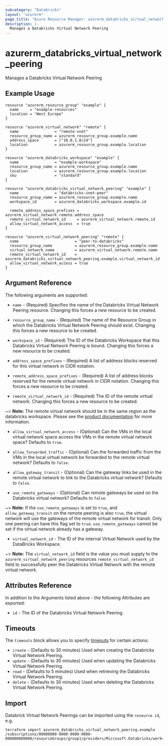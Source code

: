 ```yaml
---
subcategory: "Databricks"
layout: "azurerm"
page_title: "Azure Resource Manager: azurerm_databricks_virtual_network_peering"
description: |-
  Manages a Databricks Virtual Network Peering
---
```


# azurerm_databricks_virtual_network_peering

Manages a Databricks Virtual Network Peering

## Example Usage

```hcl
resource "azurerm_resource_group" "example" {
  name     = "example-resources"
  location = "West Europe"
}

resource "azurerm_virtual_network" "remote" {
  name                = "remote-vnet"
  resource_group_name = azurerm_resource_group.example.name
  address_space       = ["10.0.1.0/24"]
  location            = azurerm_resource_group.example.location
}

resource "azurerm_databricks_workspace" "example" {
  name                = "example-workspace"
  resource_group_name = azurerm_resource_group.example.name
  location            = azurerm_resource_group.example.location
  sku                 = "standard"
}

resource "azurerm_databricks_virtual_network_peering" "example" {
  name                = "databricks-vnet-peer"
  resource_group_name = azurerm_resource_group.example.name
  workspace_id        = azurerm_databricks_workspace.example.id

  remote_address_space_prefixes = azurerm_virtual_network.remote.address_space
  remote_virtual_network_id     = azurerm_virtual_network.remote.id
  allow_virtual_network_access  = true
}

resource "azurerm_virtual_network_peering" "remote" {
  name                         = "peer-to-databricks"
  resource_group_name          = azurerm_resource_group.example.name
  virtual_network_name         = azurerm_virtual_network.remote.name
  remote_virtual_network_id    = azurerm_databricks_virtual_network_peering.example.virtual_network_id
  allow_virtual_network_access = true
}
```

## Argument Reference

The following arguments are supported:

* `name` - (Required) Specifies the name of the Databricks Virtual Network Peering resource. Changing this forces a new resource to be created.

* `resource_group_name` - (Required) The name of the Resource Group in which the Databricks Virtual Network Peering should exist. Changing this forces a new resource to be created.

* `workspace_id` - (Required) The ID of the Databricks Workspace that this Databricks Virtual Network Peering is bound. Changing this forces a new resource to be created.

* `address_space_prefixes` - (Required) A list of address blocks reserved for this virtual network in CIDR notation.

* `remote_address_space_prefixes` - (Required) A list of address blocks reserved for the remote virtual network in CIDR notation. Changing this forces a new resource to be created.

* `remote_virtual_network_id` - (Required) The ID of the remote virtual network. Changing this forces a new resource to be created.

~> **Note:** The remote virtual network should be in the same region as the databricks workspace. Please see the [product documentation](https://learn.microsoft.com/azure/databricks/administration-guide/cloud-configurations/azure/vnet-peering) for more information.

* `allow_virtual_network_access` - (Optional) Can the VMs in the local virtual network space access the VMs in the remote virtual network space? Defaults to `true`.

* `allow_forwarded_traffic` - (Optional) Can the forwarded traffic from the VMs in the local virtual network be forwarded to the remote virtual network? Defaults to `false`.

* `allow_gateway_transit` - (Optional) Can the gateway links be used in the remote virtual network to link to the Databricks virtual network? Defaults to `false`.

* `use_remote_gateways` - (Optional) Can remote gateways be used on the Databricks virtual network? Defaults to `false`.

~> **Note:** If the `use_remote_gateways` is set to `true`, and `allow_gateway_transit` on the remote peering is also `true`, the virtual network will use the gateways of the remote virtual network for transit. Only one peering can have this flag set to `true`. `use_remote_gateways` cannot be set if the virtual network already has a gateway.

* `virtual_network_id` - The ID of the internal Virtual Network used by the DataBricks Workspace.

~> **Note:** The `virtual_network_id` field is the value you must supply to the `azurerm_virtual_network_peering` resources `remote_virtual_network_id` field to successfully peer the Databricks Virtual Network with the remote virtual network.

## Attributes Reference

In addition to the Arguments listed above - the following Attributes are exported:

* `id` - The ID of the Databricks Virtual Network Peering.

## Timeouts

The `timeouts` block allows you to specify [timeouts](https://www.terraform.io/language/resources/syntax#operation-timeouts) for certain actions:

* `create` - (Defaults to 30 minutes) Used when creating the Databricks Virtual Network Peering.
* `update` - (Defaults to 30 minutes) Used when updating the Databricks Virtual Network Peering.
* `read` - (Defaults to 5 minutes) Used when retrieving the Databricks Virtual Network Peering.
* `delete` - (Defaults to 30 minutes) Used when deleting the Databricks Virtual Network Peering.

## Import

Databrick Virtual Network Peerings can be imported using the `resource id`, e.g.

```shell
terraform import azurerm_databricks_virtual_network_peering.example /subscriptions/00000000-0000-0000-0000-000000000000/resourceGroups/group1/providers/Microsoft.Databricks/workspaces/workspace1/virtualNetworkPeerings/peering1
```
